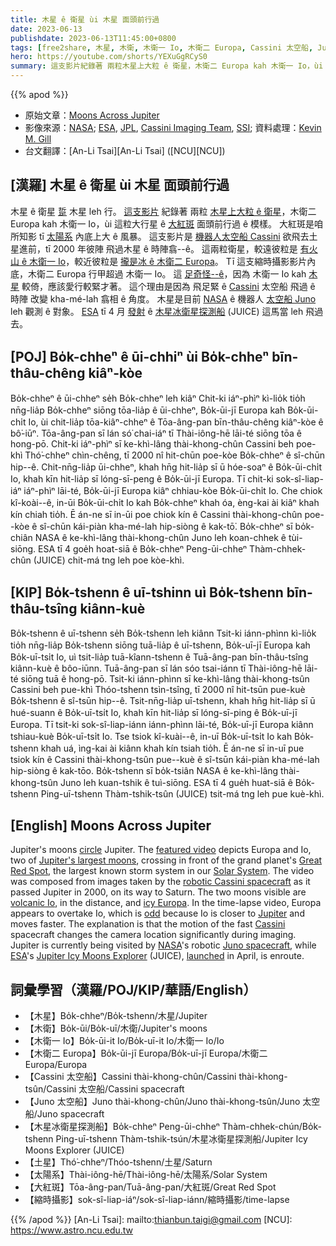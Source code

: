 ```yaml
---
title: 木星 ê 衛星 ùi 木星 面頭前行過
date: 2023-06-13
publishdate: 2023-06-13T11:45:00+0800
tags: [free2share, 木星, 木衛, 木衛一 Io, 木衛二 Europa, Cassini 太空船, Juno 太空船, 木星冰衛星探測船, JUICE, 土星, 大紅斑, 縮時攝影]
hero: https://youtube.com/shorts/YEXuGgRCyS0
summary: 這支影片紀錄著 兩粒木星上大粒 ê 衛星，木衛二 Europa kah 木衛一 Io，ùi 這粒大行星 ê 大紅斑面頭前行過 ê 模樣。
---
```


{{% apod %}}

- 原始文章：[Moons Across Jupiter](https://apod.nasa.gov/apod/ap230613.html)
- 影像來源：[NASA](https://www.nasa.gov/); [ESA](https://www.esa.int/), [JPL](https://www.jpl.nasa.gov/), [Cassini Imaging Team](https://ciclops.org/), [SSI](https://www.spacescience.org/); 資料處理：[Kevin M. Gill](https://www.flickr.com/people/kevinmgill/)
- 台文翻譯：[An-Li Tsai][An-Li Tsai] ([NCU][NCU])

## [漢羅] 木星 ê 衛星 ùi 木星 面頭前行過
木星 ê 衛星 [踅][circle] 木星 leh 行。
[這支影片][featured video] 紀錄著 兩粒 [木星上大粒 ê 衛星][Jupiter's largest moons]，木衛二 Europa kah 木衛一 Io，ùi 這粒大行星 ê [大紅斑][Great Red Spot] 面頭前行過 ê 模樣。
大紅斑是咱所知影 tī [太陽系][Solar System] 內底上大 ê 風暴。
這支影片是 [機器人太空船 Cassini][robotic Cassini spacecraft] 欲飛去土星進前，tī 2000 年彼陣 飛過木星 ê 時陣翕--ê。
這兩粒衛星，較遠彼粒是 [有火山 ê 木衛一 Io][volcanic Io]，較近彼粒是 [攏是冰 ê 木衛二 Europa][icy Europa]。
Tī 這支縮時攝影影片內底，木衛二 Europa 行甲超過 木衛一 Io。
這 [足奇怪--ê][odd]，因為 木衛一 Io kah [木星][Jupiter] 較倚，應該愛行較緊才著。
這个理由是因為 飛足緊 ê [Cassini][Cassini] 太空船 飛過 ê 時陣 改變 kha-mé-lah 翕相 ê 角度。
木星是目前 [NASA][NASA] ê 機器人 [太空船 Juno][Juno spacecraft] leh 觀測 ê 對象。
[ESA][ESA] tī 4 月 [發射][launched] ê [木星冰衛星探測船][Jupiter Icy Moons Explorer] (JUICE) 這馬當 leh 飛過去。

## [POJ] Bo̍k-chheⁿ ê ūi-chhiⁿ ùi Bo̍k-chheⁿ bīn-thâu-chêng kiâⁿ-kòe
Bo̍k-chheⁿ ê ūi-chheⁿ se̍h Bo̍k-chheⁿ leh kiâⁿ
Chit-ki iáⁿ-phìⁿ kì-lio̍k tio̍h nn̄g-lia̍p Bo̍k-chheⁿ siōng tōa-lia̍p ê ūi-chheⁿ, Bo̍k-ūi-jī Europa kah Bo̍k-ūi-chi̍t Io, ùi chit-lia̍p tōa-kiâⁿ-chheⁿ ê Tōa-âng-pan bīn-thâu-chêng kiâⁿ-kòe ê bô͘-iūⁿ.
Tōa-âng-pan sī lán só͘ chai-iáⁿ tī Thài-iông-hē lāi-té siōng tōa ê hong-pō.
Chit-ki iáⁿ-phìⁿ sī ke-khì-lâng thài-khong-chûn Cassini beh poe-khì Thó͘-chheⁿ chìn-chêng, tī 2000 nî hit-chūn poe-kòe Bo̍k-chheⁿ ê sî-chūn hip--ê.
Chit-nn̄g-lia̍p ūi-chheⁿ, khah hn̄g hit-lia̍p sī ū hóe-soaⁿ ê Bo̍k-ūi-chi̍t Io, khah kīn hit-lia̍p sī lóng-sī-peng ê Bo̍k-ūi-jī Europa.
Tī chit-ki sok-sî-liap-iáⁿ iáⁿ-phìⁿ lāi-té, Bo̍k-ūi-jī Europa kiâⁿ chhiau-kòe Bo̍k-ūi-chi̍t Io.
Che chiok kî-koài--ê, in-ūi Bo̍k-ūi-chi̍t Io kah Bo̍k-chheⁿ khah óa, èng-kai ài kiâⁿ khah kín chiah tio̍h.
Ē án-ne sī in-ūi poe chiok kín ê Cassini thài-khong-chûn poe--kòe ê sî-chūn kái-piàn kha-mé-lah hip-siòng ê kak-tō͘.
Bo̍k-chheⁿ sī bo̍k-chiân NASA ê ke-khì-lâng thài-khong-chûn Juno leh koan-chhek ê tùi-siōng.
ESA tī 4 goe̍h hoat-siā ê Bo̍k-chheⁿ Peng-ūi-chheⁿ Thàm-chhek-chûn (JUICE) chit-má tng leh poe kòe-khì.

## [KIP] Bo̍k-tshenn ê uī-tshinn uì Bo̍k-tshenn bīn-thâu-tsîng kiânn-kuè
Bo̍k-tshenn ê uī-tshenn se̍h Bo̍k-tshenn leh kiânn
Tsit-ki iánn-phìnn kì-lio̍k tio̍h nn̄g-lia̍p Bo̍k-tshenn siōng tuā-lia̍p ê uī-tshenn, Bo̍k-uī-jī Europa kah Bo̍k-uī-tsi̍t Io, uì tsit-lia̍p tuā-kîann-tshenn ê Tuā-âng-pan bīn-thâu-tsîng kiânn-kuè ê bôo-iūnn.
Tuā-âng-pan sī lán sóo tsai-iánn tī Thài-iông-hē lāi-té siōng tuā ê hong-pō.
Tsit-ki iánn-phìnn sī ke-khì-lâng thài-khong-tsûn Cassini beh pue-khì Thóo-tshenn tsìn-tsîng, tī 2000 nî hit-tsūn pue-kuè Bo̍k-tshenn ê sî-tsūn hip--ê.
Tsit-nn̄g-lia̍p uī-tshenn, khah hn̄g hit-lia̍p sī ū hué-suann ê Bo̍k-uī-tsi̍t Io, khah kīn hit-lia̍p sī lóng-sī-ping ê Bo̍k-uī-jī Europa.
Tī tsit-ki sok-sî-liap-iánn iánn-phìnn lāi-té, Bo̍k-uī-jī Europa kiânn tshiau-kuè Bo̍k-uī-tsi̍t Io.
Tse tsiok kî-kuài--ê, in-uī Bo̍k-uī-tsi̍t Io kah Bo̍k-tshenn khah uá, ìng-kai ài kiânn khah kín tsiah tio̍h.
Ē án-ne sī in-uī pue tsiok kín ê Cassini thài-khong-tsûn pue--kuè ê sî-tsūn kái-piàn kha-mé-lah hip-siòng ê kak-tōo.
Bo̍k-tshenn sī bo̍k-tsiân NASA ê ke-khì-lâng thài-khong-tsûn Juno leh kuan-tshik ê tuì-siōng.
ESA tī 4 gue̍h huat-siā ê Bo̍k-tshenn Ping-uī-tshenn Thàm-tshik-tsûn (JUICE) tsit-má tng leh pue kuè-khì.

## [English] Moons Across Jupiter
Jupiter's moons [circle][circle] Jupiter.
The [featured video][featured video] depicts Europa and Io, two of [Jupiter's largest moons][Jupiter's largest moons], crossing in front of the grand planet's [Great Red Spot][Great Red Spot], the largest known storm system in our [Solar System][Solar System].
The video was composed from images taken by the [robotic Cassini spacecraft][robotic Cassini spacecraft] as it passed Jupiter in 2000, on its way to Saturn.
The two moons visible are [volcanic Io][volcanic Io], in the distance, and [icy Europa][icy Europa].
In the time-lapse video, Europa appears to overtake Io, which is [odd][odd] because Io is closer to [Jupiter][Jupiter] and moves faster.
The explanation is that the motion of the fast [Cassini][Cassini] spacecraft changes the camera location significantly during imaging.
Jupiter is currently being visited by [NASA][NASA]'s robotic [Juno spacecraft][Juno spacecraft], while [ESA][ESA]'s [Jupiter Icy Moons Explorer][Jupiter Icy Moons Explorer] (JUICE), [launched][launched] in April, is enroute.

## 詞彙學習（漢羅/POJ/KIP/華語/English）
- 【木星】Bo̍k-chheⁿ/Bo̍k-tshenn/木星/Jupiter
- 【木衛】Bo̍k-ūi/Bo̍k-uī/木衛/Jupiter's moons
- 【木衛一 Io】Bo̍k-ūi-it Io/Bo̍k-uī-it Io/木衛一 Io/Io
- 【木衛二 Europa】Bo̍k-ūi-jī Europa/Bo̍k-uī-jī Europa/木衛二 Europa/Europa
- 【Cassini 太空船】Cassini thài-khong-chûn/Cassini thài-khong-tsûn/Cassini 太空船/Cassini spacecraft
- 【Juno 太空船】Juno thài-khong-chûn/Juno thài-khong-tsûn/Juno 太空船/Juno spacecraft
- 【木星冰衛星探測船】Bo̍k-chheⁿ Peng-ūi-chheⁿ Thàm-chhek-chún/Bo̍k-tshenn Ping-uī-tshenn Thàm-tshik-tsún/木星冰衛星探測船/Jupiter Icy Moons Explorer (JUICE)
- 【土星】Thó͘-chheⁿ/Thóo-tshenn/土星/Saturn
- 【太陽系】Thài-iông-hē/Thài-iông-hē/太陽系/Solar System
- 【大紅斑】Tōa-âng-pan/Tuā-âng-pan/大紅斑/Great Red Spot
- 【縮時攝影】sok-sî-liap-iáⁿ/sok-sî-liap-iánn/縮時攝影/time-lapse

{{% /apod %}}
[An-Li Tsai]: mailto:thianbun.taigi@gmail.com
[NCU]: https://www.astro.ncu.edu.tw

[copyright]: https://apod.nasa.gov/apod/fap/lib/about_apod.html#srapply
[License]: https://creativecommons.org/licenses/by/2.0/

[circle]:https://apod.nasa.gov/apod/ap221025.html
[featured video]:https://www.flickr.com/photos/kevinmgill/44583965185/in/photostream/
[Jupiter's largest moons]:https://apod.nasa.gov/apod/ap001118.html
[Great Red Spot]:https://apod.nasa.gov/apod/ap220109.html
[Solar System]:https://en.wikipedia.org/wiki/Solar_System
[robotic Cassini spacecraft]:https://solarsystem.nasa.gov/missions/cassini/mission/spacecraft/cassini-orbiter/
[volcanic Io]:https://apod.nasa.gov/apod/ap221211.html
[icy Europa]:https://spaceplace.nasa.gov/europa/en/
[odd]:https://www.intermountainpet.com/hubfs/Blog_Images/Dogs-tilting-their-heads.jpg
[Jupiter]:https://solarsystem.nasa.gov/planets/jupiter/overview/
[Cassini]:https://www.planetary.org/space-missions/cassini
[NASA]:https://www.nasa.gov/
[Juno spacecraft]:https://www.missionjuno.swri.edu/spacecraft/
[ESA]:https://www.esa.int/
[Jupiter Icy Moons Explorer]:https://www.esa.int/Science_Exploration/Space_Science/Juice
[launched]:https://youtu.be/MvHcGmQPcsI?t=1788
